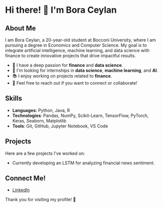 # Hi there! 👋 I'm Bora Ceylan

## About Me

I am Bora Ceylan, a 20-year-old student at Bocconi University, where I am pursuing a degree in Economics and Computer Science. My goal is to integrate artificial intelligence, machine learning, and data science with finance to create innovative projects that drive impactful results.

- 🌱 I have a deep passion for **finance** and **data science**.
- 💼 I'm looking for internships in **data science**, **machine learning**, and **AI**.
- 📚 I enjoy working on projects related to **finance**.
- 💬 Feel free to reach out if you want to connect or collaborate!

## Skills

- **Languages**: Python, Java, R
- **Technologies**: Pandas, NumPy, Scikit-Learn, TensorFlow, PyTorch, Keras, Seaborn, Matplotlib
- **Tools**: Git, GitHub, Jupyter Notebook, VS Code

## Projects

Here are a few projects I've worked on:
- Currently developing an LSTM for analyzing financial news sentiment.

## Connect Me!
- [LinkedIn](https://www.linkedin.com/in/bora-ceylan-240087222/)


Thank you for visiting my profile! 🌟








<!---
boraceylan16/boraceylan16 is a ✨ special ✨ repository because its `README.md` (this file) appears on your GitHub profile.
You can click the Preview link to take a look at your changes.
--->
